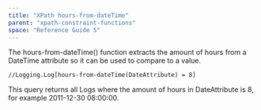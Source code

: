 ```yaml
---
title: "XPath hours-from-dateTime"
parent: "xpath-constraint-functions"
space: "Reference Guide 5"
---
```



The hours-from-dateTime() function extracts the amount of hours from a DateTime attribute so it can be used to compare to a value.

```
//Logging.Log[hours-from-dateTime(DateAttribute) = 8]

```

This query returns all Logs where the amount of hours in DateAttribute is 8, for example 2011-12-30 08:00:00.
